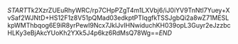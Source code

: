 $START$Tk2XzrZUEuRhyWRC/rp7CHpPZgT4m1LXVbj6/iJ0iYV9TnNtI7Yuey+XvSaf2WJNtD+HS12F1z8V51pQMad03edkptPTIqgfkTSSJgbQi2a8wZ71MESLkpWMThbqog6E9iR8yrPewI9Ncx7JklJvIHNwiduchKH039opL3Guyr2eJzzbcHLKy3eBjAkcYUoKh2YXk5J4p6kz6RdMsQ78Wg==$END$
